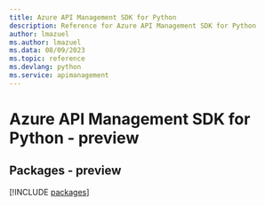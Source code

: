 ```yaml
---
title: Azure API Management SDK for Python
description: Reference for Azure API Management SDK for Python
author: lmazuel
ms.author: lmazuel
ms.data: 08/09/2023
ms.topic: reference
ms.devlang: python
ms.service: apimanagement
---
```

# Azure API Management SDK for Python - preview
## Packages - preview
[!INCLUDE [packages](api-management-index.md)]